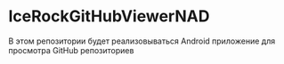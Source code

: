 # IceRockGitHubViewerNAD
В этом репозитории будет реализовываться Android приложение для просмотра GitHub репозиториев
